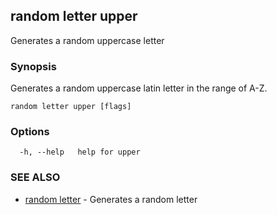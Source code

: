 ## random letter upper

Generates a random uppercase letter

### Synopsis

Generates a random uppercase latin letter in the range of A-Z.

```
random letter upper [flags]
```

### Options

```
  -h, --help   help for upper
```

### SEE ALSO

* [random letter](random_letter.md)	 - Generates a random letter

